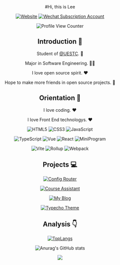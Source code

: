 <div align=center>
#Hi, this is Lee

<p>

[![Website](https://img.shields.io/badge/personal%20website-syy11.cn-b860ff?logo=html5&logoColor=white&labelColor=red)](https://syy11.cn)
[![Wechat Subscription Account](https://img.shields.io/badge/subscription%20account-%E5%AD%99%E8%BD%B6%E6%89%AC-1e80ff?logo=wechat)](https://mp.weixin.qq.com/mp/profile_ext?action=home&__biz=MzIwNzQxNTgxNQ==&scene=124#wechat_redirect)

</p>

![Profile View Counter](https://komarev.com/ghpvc/?username=syy11cn)

## Introduction :raised_hands:

Student of [@UESTC](https://github.com/uestcer). :school:

Major in Software Engineering. :man_technologist:

I love open source spirit. :heart:

Hope to make more friends in open source projects. :eyes:

## Orientation :dart:

I love coding. :heart:

I love Front End technologys. :heart:

<p>

![HTML5](https://img.shields.io/badge/-HTML5-red?logo=html5&logoColor=white)
![CSS3](https://img.shields.io/badge/-CSS3-blue?logo=css3&logoColor=white)
![JavaScript](https://img.shields.io/badge/-JavaScript-yellow?logo=javascript&logoColor=white)

</p>

<p>

![TypeScript](https://img.shields.io/badge/-TypeScript-blue?logo=typescript&logoColor=white)
![Vue](https://img.shields.io/badge/-Vue-34495e?logo=vue.js)
![React](https://img.shields.io/badge/-React-282c34?logo=react)
![MiniProgram](https://img.shields.io/badge/-MiniProgram-07c160?logo=wechat&logoColor=white)

</p>

<p>

![Vite](https://img.shields.io/badge/-Vite-646cff?logo=vite&logoColor=white)
![Rollup](https://img.shields.io/badge/-Rollup-ef3335?logo=rollup.js&logoColor=white)
![Webpack](https://img.shields.io/badge/-Webpack-1a6bac?logo=webpack)

</p>

## Projects :computer:

[![Config Router](https://github-readme-stats.vercel.app/api/pin/?username=syy11cn&repo=config-router)](https://github.com/syy11cn/config-router)

[![Course Assistant](https://github-readme-stats.vercel.app/api/pin/?username=syy11cn&repo=course-assistant-miniprogram-fe)](https://github.com/syy11cn/course-assistant-miniprogram-fe)

[![My Blog](https://github-readme-stats.vercel.app/api/pin/?username=syy11cn&repo=my-blog)](https://github.com/syy11cn/my-blog)

[![Typecho Theme](https://github-readme-stats.vercel.app/api/pin/?username=syy11cn&repo=18px-Typecho-Theme)](https://github.com/syy11cn/18px-Typecho-Theme)

## Analysis :point_down:

[![TopLangs](https://github-readme-stats.vercel.app/api/top-langs/?username=anuraghazra&layout=compact)](https://github.com/anuraghazra/github-readme-stats)

![Anurag's GitHub stats](https://github-readme-stats.vercel.app/api?username=syy11cn&show_icons=true&bg_color=30,e96443,904e95&title_color=fff&text_color=fff)

![](https://github-profile-trophy.vercel.app/?username=syy11cn&theme=flat&column=7&margin-w=10)

</div>
